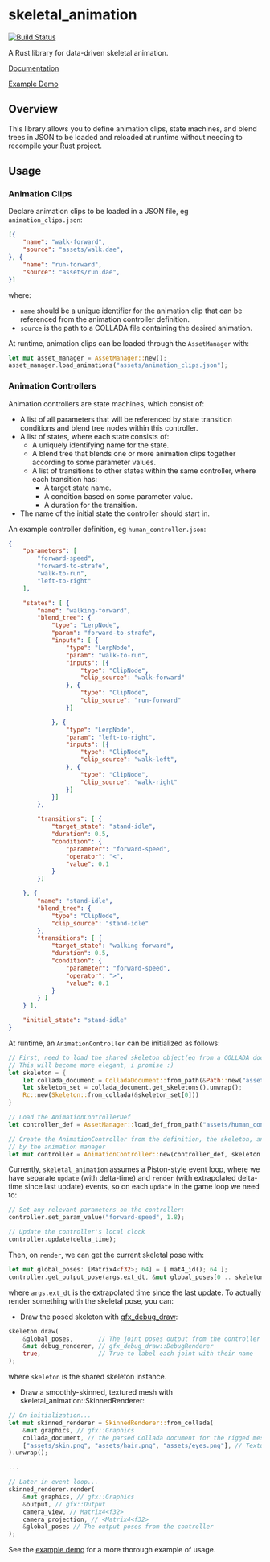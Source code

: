 # skeletal_animation

[![Build Status](https://travis-ci.org/PistonDevelopers/skeletal_animation.png?branch=master)](https://travis-ci.org/PistonDevelopers/skeletal_animation)

A Rust library for data-driven skeletal animation.

[Documentation](http://docs.piston.rs/skeletal_animation/skeletal_animation/)

[Example Demo](https://github.com/stjahns/skeletal_animation_demo)

## Overview

This library allows you to define animation clips, state machines, and blend trees in JSON to be loaded and reloaded at runtime without needing to recompile your Rust project. 

## Usage

### Animation Clips

Declare animation clips to be loaded in a JSON file, eg `animation_clips.json`:

```json
[{
	"name": "walk-forward",
	"source": "assets/walk.dae",
}, {
	"name": "run-forward",
	"source": "assets/run.dae",
}]
```

where:
* `name` should be a unique identifier for the animation clip that can be referenced from the animation controller definition.
* `source` is the path to a COLLADA file containing the desired animation.

At runtime, animation clips can be loaded through the `AssetManager` with:

```Rust
let mut asset_manager = AssetManager::new();
asset_manager.load_animations("assets/animation_clips.json");
```

### Animation Controllers

Animation controllers are state machines, which consist of:
* A list of all parameters that will be referenced by state transition conditions and blend tree nodes within this controller.
* A list of states, where each state consists of:
	* A uniquely identifying name for the state.
	* A blend tree that blends one or more animation clips together according to some parameter values.
	* A list of transitions to other states within the same controller, where each transition has:
		* A target state name.
		* A condition based on some parameter value.
		* A duration for the transition.
* The name of the initial state the controller should start in.

An example controller definition, eg `human_controller.json`:

```json
{
	"parameters": [
		"forward-speed",
		"forward-to-strafe",
		"walk-to-run",
		"left-to-right"
	],

	"states": [ {
		"name": "walking-forward",
		"blend_tree": {
			"type": "LerpNode",
			"param": "forward-to-strafe",
			"inputs": [ {
				"type": "LerpNode",
				"param": "walk-to-run",
				"inputs": [{
					"type": "ClipNode",
					"clip_source": "walk-forward"
				}, {
					"type": "ClipNode",
					"clip_source": "run-forward"
				}]

			}, {
				"type": "LerpNode",
				"param": "left-to-right",
				"inputs": [{
					"type": "ClipNode",
					"clip_source": "walk-left",
				}, {
					"type": "ClipNode",
					"clip_source": "walk-right"
				}]
			}]
		},

		"transitions": [ {
			"target_state": "stand-idle",
			"duration": 0.5,
			"condition": {
				"parameter": "forward-speed",
				"operator": "<",
				"value": 0.1
			}
		}]

	}, {
		"name": "stand-idle",
		"blend_tree": {
			"type": "ClipNode",
			"clip_source": "stand-idle"
		},
		"transitions": [ {
			"target_state": "walking-forward",
			"duration": 0.5,
			"condition": {
				"parameter": "forward-speed",
				"operator": ">",
				"value": 0.1
			}
		} ]
	} ],

	"initial_state": "stand-idle"
}

```

At runtime, an `AnimationController` can be initialized as follows:

```Rust
// First, need to load the shared skeleton object(eg from a COLLADA document)
// This will become more elegant, i promise :)
let skeleton = {
	let collada_document = ColladaDocument::from_path(&Path::new("assets/suit_guy.dae")).unwrap();
	let skeleton_set = collada_document.get_skeletons().unwrap();
	Rc::new(Skeleton::from_collada(&skeleton_set[0]))
}

// Load the AnimationControllerDef
let controller_def = AssetManager::load_def_from_path("assets/human_controller.json").unwrap();

// Create the AnimationController from the definition, the skeleton, and the clips previously loaded 
// by the animation manager
let mut controller = AnimationController::new(controller_def, skeleton.clone(), &asset_manager.animation_clips);
```

Currently, `skeletal_animation` assumes a Piston-style event loop, where we have separate `update` (with delta-time) and `render` (with extrapolated delta-time since last update) events, so on each `update` in the game loop we need to:

```Rust
// Set any relevant parameters on the controller:
controller.set_param_value("forward-speed", 1.8);

// Update the controller's local clock
controller.update(delta_time);
```

Then, on `render`, we can get the current skeletal pose with:

```Rust
let mut global_poses: [Matrix4<f32>; 64] = [ mat4_id(); 64 ];
controller.get_output_pose(args.ext_dt, &mut global_poses[0 .. skeleton.joints.len()]);
```

where `args.ext_dt` is the extrapolated time since the last update. To actually render something with the skeletal pose, you can:

* Draw the posed skeleton with [gfx_debug_draw](https://github.com/PistonDevelopers/gfx-debug-draw):
```Rust
skeleton.draw(
	&global_poses,       // The joint poses output from the controller
	&mut debug_renderer, // gfx_debug_draw::DebugRenderer
	true,                // True to label each joint with their name
);
```
where `skeleton` is the shared skeleton instance.

* Draw a smoothly-skinned, textured mesh with skeletal_animation::SkinnedRenderer:
```Rust
// On initialization...
let mut skinned_renderer = SkinnedRenderer::from_collada(
	&mut graphics, // gfx::Graphics
	collada_document, // the parsed Collada document for the rigged mesh
	["assets/skin.png", "assets/hair.png", "assets/eyes.png"], // Textures for each submesh in the Collada source
).unwrap();

...

// Later in event loop...
skinned_renderer.render(
	&mut graphics, // gfx::Graphics
	&output, // gfx::Output
	camera_view, // Matrix4<f32>
	camera_projection, // <Matrix4<f32>
	&global_poses // The output poses from the controller
);
```

See the [example demo](https://github.com/stjahns/skeletal_animation_demo) for a more thorough example of usage.
